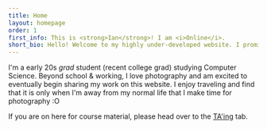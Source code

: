 ```yaml
---
title: Home
layout: homepage
order: 1
first_info: This is <strong>Ian</strong>! I am <i>Online</i>.
short_bio: Hello! Welcome to my highly under-developed website. I promised I would make this while I was studying abroad, but a case of travelling and exploring overtook me. I currently have an outdated <a href="https://sites.google.com/site/ianrodney/">Google Sites</a> and also a slightly less outdated <a href="https://www.flickr.com/photos/ijracesvt">flickr</a>, which is ALSO linked from my Google Sites.
---
```


I'm a early 20s _grad_ student (recent college grad) studying Computer Science. Beyond school & working, I love photography and am excited to eventually begin sharing my work on this website. I enjoy traveling and find that it is only when I'm away from my normal life that I make time for photography :O

If you are on here for course material, please head over to the [TA'ing](classes.html) tab.
